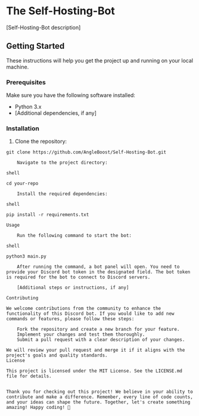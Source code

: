 # The Self-Hosting-Bot

[Self-Hosting-Bot description]

## Getting Started

These instructions will help you get the project up and running on your local machine.

### Prerequisites

Make sure you have the following software installed:

- Python 3.x
- [Additional dependencies, if any]

### Installation

1. Clone the repository:

```shell
git clone https://github.com/AngleBoost/Self-Hosting-Bot.git

    Navigate to the project directory:

shell

cd your-repo

    Install the required dependencies:

shell

pip install -r requirements.txt

Usage

    Run the following command to start the bot:

shell

python3 main.py

    After running the command, a bot panel will open. You need to provide your Discord bot token in the designated field. The bot token is required for the bot to connect to Discord servers.

    [Additional steps or instructions, if any]

Contributing

We welcome contributions from the community to enhance the functionality of this Discord bot. If you would like to add new commands or features, please follow these steps:

    Fork the repository and create a new branch for your feature.
    Implement your changes and test them thoroughly.
    Submit a pull request with a clear description of your changes.

We will review your pull request and merge it if it aligns with the project's goals and quality standards.
License

This project is licensed under the MIT License. See the LICENSE.md file for details.


Thank you for checking out this project! We believe in your ability to contribute and make a difference. Remember, every line of code counts, and your ideas can shape the future. Together, let's create something amazing! Happy coding! 🚀
     

